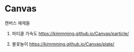 # Canvas
캔버스 예제들

1) 파티클 가속도
https://kimmming.github.io/Canvas/particle/

2) 불꽃놀이
https://kimmming.github.io/Canvas/plate/
